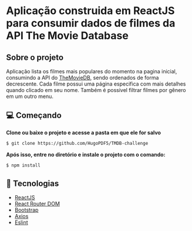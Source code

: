 # Aplicação construida em ReactJS para consumir dados de filmes da API The Movie Database

## Sobre o projeto

Aplicação lista os filmes mais populares do momento na pagina inicial, consumindo a API do [TheMovieDB](https://developers.themoviedb.org/), sendo ordenados de forma decrescente. Cada filme possui uma página especifica com mais detalhes quando clicado em seu nome. Também é possivel filtrar filmes por gênero em um outro menu.

## 💻 Começando

**Clone ou baixe o projeto e acesse a pasta em que ele for salvo**

```bash
$ git clone https://github.com/HugoPDF5/TMDB-challenge
```

**Após isso, entre no diretório e instale o projeto com o comando:**

```bash
$ npm install
```

## 🚀 Tecnologias

- [ReactJS](https://reactjs.org/)
- [React Router DOM](https://reacttraining.com/react-router/)
- [Bootstrap](https://getbootstrap.com/)
- [Axios](https://github.com/axios/axios)
- [Eslint](https://eslint.org/)

